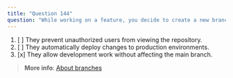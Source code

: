 ```yaml
---
title: "Question 144"
question: "While working on a feature, you decide to create a new branch for changes. What is the primary benefit of using branches in GitHub?"
---
```



1. [ ] They prevent unauthorized users from viewing the repository.
1. [ ] They automatically deploy changes to production environments.
1. [x] They allow development work without affecting the main branch.

> **More info**: [About branches](https://docs.github.com/en/pull-requests/collaborating-with-pull-requests/proposing-changes-to-your-work-with-pull-requests/about-branches)
